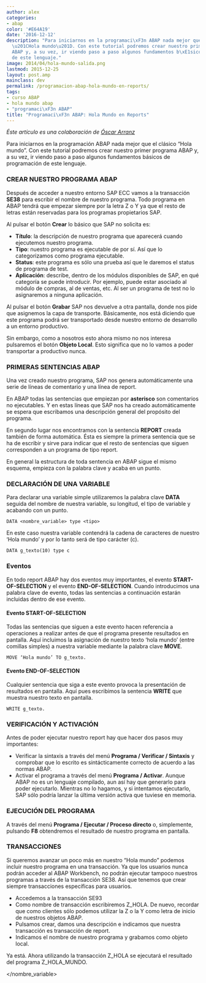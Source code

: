 ```yaml
---
author: alex
categories:
- abap
color: '#E64A19'
date: '2016-12-12'
description: "Para iniciarnos en la programaci\xF3n ABAP nada mejor que el cl\xE1sico
  \u201CHola mundo\u201D. Con este tutorial podremos crear nuestro primer programa
  ABAP y, a su vez, ir viendo paso a paso algunos fundamentos b\xE1sicos de programaci\xF3n
  de este lenguaje."
image: 2014/04/hola-mundo-salida.png
lastmod: 2015-12-25
layout: post.amp
mainclass: dev
permalink: /programacion-abap-hola-mundo-en-reports/
tags:
- curso ABAP
- hola mundo abap
- "programaci\xF3n ABAP"
title: "Programaci\xF3n ABAP: Hola Mundo en Reports"
---
```


*Éste artículo es una colaboración de <a href="http://www.blogdesap.com/" title="Blog de SAP" target="_blank">Óscar Arranz</a>*

Para iniciarnos en la programación ABAP nada mejor que el clásico “Hola mundo”. Con este tutorial podremos crear nuestro primer programa ABAP y, a su vez, ir viendo paso a paso algunos fundamentos básicos de programación de este lenguaje.

<!--more--><!--ad-->

### CREAR NUESTRO PROGRAMA ABAP

Después de acceder a nuestro entorno SAP ECC vamos a la transacción **SE38** para escribir el nombre de nuestro programa. Todo programa en ABAP tendrá que empezar siempre por la letra Z o Y ya que el resto de letras están reservadas para los programas propietarios SAP.

Al pulsar el botón **Crear** lo básico que SAP no solicita es:

  * **Título**: la descripción de nuestro programa que aparecerá cuando ejecutemos nuestro programa.
  * **Tipo**: nuestro programa es ejecutable de por sí. Así que lo categorizamos como programa ejecutable.
  * **Status**: este programa es sólo una prueba así que le daremos el status de programa de test.
  * **Aplicación**: describe, dentro de los módulos disponibles de SAP, en qué categoría se puede introducir. Por ejemplo, puede estar asociado al módulo de compras, al de ventas, etc. Al ser un programa de test no lo asignaremos a ninguna aplicación.

<amp-img on="tap:lightbox1" role="button" tabindex="0" layout="responsive" src="/img/2014/04/hola-mundo-crear.png" alt="Crear Hola Mundo ABAP" width="689px" height="646px" />

Al pulsar el botón **Grabar** SAP nos devuelve a otra pantalla, donde nos pide que asignemos la capa de transporte. Básicamente, nos está diciendo que este programa podrá ser transportado desde nuestro entorno de desarrollo a un entorno productivo.

<amp-img on="tap:lightbox1" role="button" tabindex="0" layout="responsive" src="/img/2014/04/hola-mundo-objeto.png" alt="hola-mundo-objeto" width="468px" height="312px" />

Sin embargo, como a nosotros esto ahora mismo no nos interesa pulsaremos el botón **Objeto Local**. Esto significa que no lo vamos a poder transportar a productivo nunca.

### PRIMERAS SENTENCIAS ABAP

Una vez creado nuestro programa, SAP nos genera automáticamente una serie de líneas de comentario y una línea de report.

<amp-img on="tap:lightbox1" role="button" tabindex="0" layout="responsive" src="/img/2014/04/hola-mundo-abap.png" alt="hola-mundo-abap" width="688px" height="331px" />

En ABAP todas las sentencias que empiezan por **asterisco** son comentarios no ejecutables. Y en estas líneas que SAP nos ha creado automáticamente se espera que escribamos una descripción general del propósito del programa.

En segundo lugar nos encontramos con la sentencia **REPORT** creada también de forma automática. Ésta es siempre la primera sentencia que se ha de escribir y sirve para indicar que el resto de sentencias que siguen corresponden a un programa de tipo report.

En general la estructura de toda sentencia en ABAP sigue el mismo esquema, empieza con la palabra clave y acaba en un punto.

### DECLARACIÓN DE UNA VARIABLE

Para declarar una variable simple utilizaremos la palabra clave **DATA** seguida del nombre de nuestra variable, su longitud, el tipo de variable y acabando con un punto.

```abap
DATA <nombre_variable> type <tipo>

```

En este caso nuestra variable contendrá la cadena de caracteres de nuestro ‘Hola mundo’ y por lo tanto será de tipo carácter (c).

```abap
DATA g_texto(10) type c

```

### Eventos

En todo report ABAP hay dos eventos muy importantes, el evento **START-OF-SELECTION** y el evento **END-OF-SELECTION**. Cuando introducimos una palabra clave de evento, todas las sentencias a continuación estarán incluidas dentro de ese evento.

#### Evento START-OF-SELECTION

Todas las sentencias que siguen a este evento hacen referencia a operaciones a realizar antes de que el programa presente resultados en pantalla. Aquí incluimos la asignación de nuestro texto ‘hola mundo’ (entre comillas simples) a nuestra variable mediante la palabra clave **MOVE**.

```abap
MOVE ‘Hola mundo’ TO g_texto.

```

#### Evento END-OF-SELECTION

Cualquier sentencia que siga a este evento provoca la presentación de resultados en pantalla. Aquí pues escribimos la sentencia **WRITE** que muestra nuestro texto en pantalla.

```abap
WRITE g_texto.

```

<amp-img on="tap:lightbox1" role="button" tabindex="0" layout="responsive" src="/img/2014/04/hola-mundo-abap.png" alt="hola-mundo-abap" width="688px" height="331px" />

### VERIFICACIÓN Y ACTIVACIÓN

Antes de poder ejecutar nuestro report hay que hacer dos pasos muy importantes:

  * Verificar la sintaxis a través del menú **Programa / Verificar / Sintaxis** y comprobar que lo escrito es sintácticamente correcto de acuerdo a las normas ABAP.
  * Activar el programa a través del menú **Programa / Activar**. Aunque ABAP no es un lenguaje compilado, aun así hay que generarlo para poder ejecutarlo. Mientras no lo hagamos, y si intentamos ejecutarlo, SAP sólo podría lanzar la última versión activa que tuviese en memoria.

### EJECUCIÓN DEL PROGRAMA

A través del menú **Programa / Ejecutar / Proceso directo** o, simplemente, pulsando **F8** obtendremos el resultado de nuestro programa en pantalla.

<amp-img on="tap:lightbox1" role="button" tabindex="0" layout="responsive" src="/img/2014/04/hola-mundo-salida.png" alt="hola-mundo-salida" width="633px" height="205px" />

### TRANSACCIONES

Si queremos avanzar un poco más en nuestro “Hola mundo” podemos incluir nuestro programa en una transacción. Ya que los usuarios nunca podrán acceder al ABAP Workbench, no podrán ejecutar tampoco nuestros programas a través de la transacción SE38. Así que tenemos que crear siempre transacciones específicas para usuarios.

  * Accedemos a la transacción SE93
  * Como nombre de transacción escribiremos Z_HOLA. De nuevo, recordar que como clientes sólo podemos utilizar la Z o la Y como letra de inicio de nuestros objetos ABAP.
  * Pulsamos crear, damos una descripción e indicamos que nuestra transacción es transacción de report.
  * Indicamos el nombre de nuestro programa y grabamos como objeto local.
    <amp-img on="tap:lightbox1" role="button" tabindex="0" layout="responsive" src="/img/2014/04/hola-mundo-transaccion.png" alt="hola-mundo-transaccion" width="469px" height="219px" />

Ya está. Ahora utilizando la transacción Z\_HOLA se ejecutará el resultado del programa Z\_HOLA_MUNDO.


</tipo></nombre_variable>